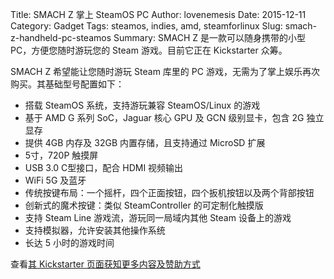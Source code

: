 Title: SMACH Z 掌上 SteamOS PC
Author: lovenemesis
Date: 2015-12-11
Category: Gadget
Tags: steamos, indies, amd, steamforlinux
Slug: smach-z-handheld-pc-steamos
Summary: SMACH Z 是一款可以随身携带的小型 PC，方便您随时游玩您的 Steam 游戏。目前它正在 Kickstarter 众筹。

SMACH Z 希望能让您随时游玩 Steam 库里的 PC 游戏，无需为了掌上娱乐再次购买。其基础型号配置如下：

* 搭载 SteamOS 系统，支持游玩兼容 SteamOS/Linux 的游戏
* 基于 AMD G 系列 SoC，Jaguar 核心 GPU 及 GCN 级别显卡，包含 2G 独立显存
* 提供 4GB 内存及 32GB 内置存储，且支持通过 MicroSD 扩展
* 5寸，720P 触摸屏
* USB 3.0 C型接口，配合 HDMI 视频输出
* WiFi 5G 及蓝牙
* 传统按键布局：一个摇杆，四个正面按钮，四个扳机按钮以及两个背部按钮
* 创新式的魔术按键：类似 SteamController 的可定制化触摸版
* 支持 Steam Line 游戏流，游玩同一局域内其他 Steam 设备上的游戏
* 支持模拟器，允许安装其他操作系统
* 长达 5 小时的游戏时间

查看[其 Kickstarter 页面获知更多内容及赞助方式](https://www.kickstarter.com/projects/smachteam/smach-z-the-first-handheld-steam-machine/description)
